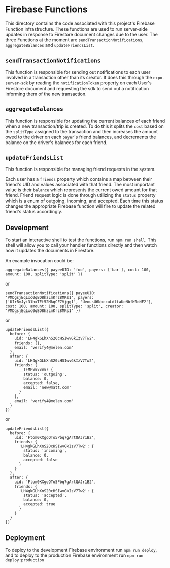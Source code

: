 # Firebase Functions

This directory contains the code associated with this project's Firebase Function infrastructure. These functions are used to run server-side updates in response to Firestore document changes due to the user. The three Functions at the moment are `sendTransactionNotifications`, `aggregateBalances` and `updateFriendsList`.

## `sendTransactionNotifications`

This function is responsible for sending out notifications to each user involved in a transaction other than its creator. It does this through the `expo-server-sdk` by reading the `notificationToken` property on each User's Firestore document and requesting the sdk to send out a notification informing them of the new transaction.


## `aggregateBalances`

This function is responsible for updating the current balances of each friend when a new transaction/trip is created. To do this it splits the `cost` based on the `splitType` assigned to the transaction and then increases the amount owed to the driver on each `payer`'s friend balances, and decrements the balance on the driver's balances for each friend.

## `updateFriendsList`

This function is responsible for managing friend requests in the system.

Each user has a `friends` property which contains a map between their friend's UID and values associated with that friend. The most important value is their `balance` which represents the current owed amount for that friend. Friend request logic is done through utilizing the `status` property which is a enum of outgoing, incoming, and accepted. Each time this status changes the appropriate Firebase function will fire to update the related friend's status accordingly.


## Development

To start an interactive shell to test the functions, run `npm run shell`. This shell will allow you to call your handler functions directly and then watch how it updates the documents in Firestore.

An example invocation could be:
```
aggregateBalances({ payeeUID: 'foo', payers: ['bar'], cost: 100, amount: 100, splitType: 'split' })
```
or
```
sendTransactionNotifications({ payeeUID: 'VMDgsjEqLxc0qBO8hzLmKrz8MKs1', payers: ['UIrBmJyi31hxTEt52MkqCF7Vjgg1', 'UvousU6NpccuLdltaUeNbfK0oNF2'], cost: 100, amount: 100, splitType: 'split', creator: 'VMDgsjEqLxc0qBO8hzLmKrz8MKs1' })
```
or
```
updateFriendsList({
  before: {
    uid: 'LH4gkGLhXnS20cHSIwvGkIzV7Tw2',
    friends: {},
    email: 'verify4@melen.com'
  },
  after: {
    uid: 'LH4gkGLhXnS20cHSIwvGkIzV7Tw2',
    friends: { 
      __TEMPxxxxxx: {
        status: 'outgoing',
        balance: 0,
        accepted: false,
        email: 'new@matt.com'  
      }
    },
    email: 'verify4@melen.com'
  }
})
```
or
```
updateFriendsList({
  before: {
    uid: 'Ftom0KXgqQTo5Pbq7gArtQAJr1B2',
    friends: { 
      'LH4gkGLhXnS20cHSIwvGkIzV7Tw2': {
        status: 'incoming',
        balance: 0,
        accepted: false
      }
    }
  },
  after: {
    uid: 'Ftom0KXgqQTo5Pbq7gArtQAJr1B2',
    friends: { 
      'LH4gkGLhXnS20cHSIwvGkIzV7Tw2': {
        status: 'accepted',
        balance: 0,
        accepted: true  
      }
    }
  }
})
```

## Deployment

To deploy to the development Firebase environment run `npm run deploy`, and to deploy to the production Firebase environment run `npm run deploy:production`
